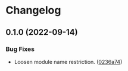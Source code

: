 # Changelog

## 0.1.0 (2022-09-14)


### Bug Fixes

* Loosen module name restriction. ([0236a74](https://github.com/nathanielkohl83/terraform-modules-template/commit/0236a74b0bcf5459d9d71b3dc042b2f47f3cc5bd))
